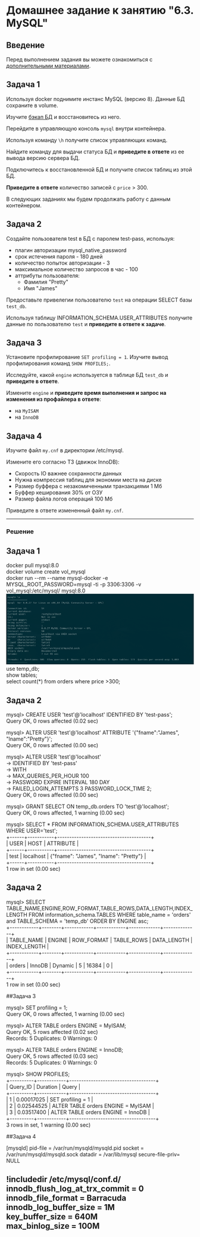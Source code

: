 # Домашнее задание к занятию "6.3. MySQL"

## Введение

Перед выполнением задания вы можете ознакомиться с
[дополнительными материалами](https://github.com/netology-code/virt-homeworks/tree/master/additional/README.md).

## Задача 1

Используя docker поднимите инстанс MySQL (версию 8). Данные БД сохраните в volume.

Изучите [бэкап БД](https://github.com/netology-code/virt-homeworks/tree/master/06-db-03-mysql/test_data) и
восстановитесь из него.

Перейдите в управляющую консоль `mysql` внутри контейнера.

Используя команду `\h` получите список управляющих команд.

Найдите команду для выдачи статуса БД и **приведите в ответе** из ее вывода версию сервера БД.

Подключитесь к восстановленной БД и получите список таблиц из этой БД.

**Приведите в ответе** количество записей с `price` > 300.

В следующих заданиях мы будем продолжать работу с данным контейнером.

## Задача 2

Создайте пользователя test в БД c паролем test-pass, используя:
- плагин авторизации mysql_native_password
- срок истечения пароля - 180 дней
- количество попыток авторизации - 3
- максимальное количество запросов в час - 100
- аттрибуты пользователя:
    - Фамилия "Pretty"
    - Имя "James"

Предоставьте привелегии пользователю `test` на операции SELECT базы `test_db`.

Используя таблицу INFORMATION_SCHEMA.USER_ATTRIBUTES получите данные по пользователю `test` и
**приведите в ответе к задаче**.

## Задача 3

Установите профилирование `SET profiling = 1`.
Изучите вывод профилирования команд `SHOW PROFILES;`.

Исследуйте, какой `engine` используется в таблице БД `test_db` и **приведите в ответе**.

Измените `engine` и **приведите время выполнения и запрос на изменения из профайлера в ответе**:
- на `MyISAM`
- на `InnoDB`

## Задача 4

Изучите файл `my.cnf` в директории /etc/mysql.

Измените его согласно ТЗ (движок InnoDB):
- Скорость IO важнее сохранности данных
- Нужна компрессия таблиц для экономии места на диске
- Размер буффера с незакомиченными транзакциями 1 Мб
- Буффер кеширования 30% от ОЗУ
- Размер файла логов операций 100 Мб

Приведите в ответе измененный файл `my.cnf`.

---

### Решение
## Задача 1

docker pull mysql:8.0  
docker volume create vol_mysql  
docker run --rm --name mysql-docker -e MYSQL_ROOT_PASSWORD=mysql -ti -p 3306:3306 -v vol_mysql:/etc/mysql/ mysql:8.0  
![Obraz](1.png)  
use temp_db;  
show tables;  
select count(*) from orders where price >300;  
## Задача 2  
mysql> CREATE USER 'test'@'localhost' IDENTIFIED BY 'test-pass';  
Query OK, 0 rows affected (0.02 sec)  

mysql> ALTER USER 'test'@'localhost' ATTRIBUTE '{"fname":"James", "lname":"Pretty"}';  
Query OK, 0 rows affected (0.00 sec)  

mysql> ALTER USER 'test'@'localhost'  
    -> IDENTIFIED BY 'test-pass'  
    -> WITH  
    -> MAX_QUERIES_PER_HOUR 100  
    -> PASSWORD EXPIRE INTERVAL 180 DAY  
    -> FAILED_LOGIN_ATTEMPTS 3 PASSWORD_LOCK_TIME 2;  
Query OK, 0 rows affected (0.00 sec)  

mysql> GRANT SELECT ON temp_db.orders TO 'test'@'localhost';  
Query OK, 0 rows affected, 1 warning (0.00 sec)  

mysql> SELECT * FROM INFORMATION_SCHEMA.USER_ATTRIBUTES WHERE USER='test';  
+------+-----------+---------------------------------------+  
| USER | HOST      | ATTRIBUTE                             |  
+------+-----------+---------------------------------------+  
| test | localhost | {"fname": "James", "lname": "Pretty"} |  
+------+-----------+---------------------------------------+  
1 row in set (0.00 sec)  

## Задача 2  

mysql> SELECT TABLE_NAME,ENGINE,ROW_FORMAT,TABLE_ROWS,DATA_LENGTH,INDEX_LENGTH FROM information_schema.TABLES   WHERE table_name = 'orders'  
and  TABLE_SCHEMA = 'temp_db' ORDER BY ENGINE asc;  
+------------+--------+------------+------------+-------------+--------------+  
| TABLE_NAME | ENGINE | ROW_FORMAT | TABLE_ROWS | DATA_LENGTH | INDEX_LENGTH |  
+------------+--------+------------+------------+-------------+--------------+  
| orders     | InnoDB | Dynamic    |          5 |       16384 |            0 |  
+------------+--------+------------+------------+-------------+--------------+  
1 row in set (0.00 sec)  

##Задача 3

mysql> SET profiling = 1;  
Query OK, 0 rows affected, 1 warning (0.00 sec)  

mysql> ALTER TABLE orders ENGINE = MyISAM;  
Query OK, 5 rows affected (0.02 sec)  
Records: 5  Duplicates: 0  Warnings: 0  

mysql> ALTER TABLE orders ENGINE = InnoDB;  
Query OK, 5 rows affected (0.03 sec)  
Records: 5  Duplicates: 0  Warnings: 0  

mysql> SHOW PROFILES;  
+----------+------------+------------------------------------+  
| Query_ID | Duration   | Query                              |  
+----------+------------+------------------------------------+  
|        1 | 0.00017025 | SET profiling = 1                  |  
|        2 | 0.02544525 | ALTER TABLE orders ENGINE = MyISAM |  
|        3 | 0.03517400 | ALTER TABLE orders ENGINE = InnoDB |  
+----------+------------+------------------------------------+  
3 rows in set, 1 warning (0.00 sec)  

##Задача 4  

[mysqld]
pid-file        = /var/run/mysqld/mysqld.pid
socket          = /var/run/mysqld/mysqld.sock
datadir         = /var/lib/mysql
secure-file-priv= NULL


!includedir /etc/mysql/conf.d/  
innodb_flush_log_at_trx_commit = 0  
innodb_file_format = Barracuda  
innodb_log_buffer_size = 1M  
key_buffer_size = 640M  
max_binlog_size = 100M  
---
